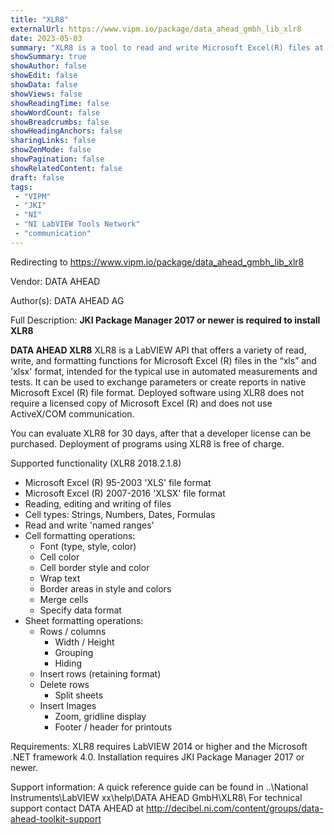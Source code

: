 ```yaml
---
title: "XLR8"
externalUrl: https://www.vipm.io/package/data_ahead_gmbh_lib_xlr8
date: 2023-05-03
summary: "XLR8 is a tool to read and write Microsoft Excel(R) files at high performance with full file compatibility, utilizing Microsoft .NET 2.0 technology."
showSummary: true
showAuthor: false
showEdit: false
showData: false
showViews: false
showReadingTime: false
showWordCount: false
showBreadcrumbs: false
showHeadingAnchors: false
sharingLinks: false
showZenMode: false
showPagination: false
showRelatedContent: false
draft: false
tags:
 - "VIPM"
 - "JKI"
 - "NI"
 - "NI LabVIEW Tools Network"
 - "communication"
---
```


Redirecting to https://www.vipm.io/package/data_ahead_gmbh_lib_xlr8

Vendor: DATA AHEAD

Author(s): DATA AHEAD AG
 
Full Description:
**JKI Package Manager 2017 or newer is required to install XLR8**

**DATA AHEAD XLR8**
XLR8 is a LabVIEW API that offers a variety of read, write, and formatting functions for Microsoft Excel (R) files in the “xls” and 'xlsx' format, intended for the typical use in automated measurements and tests. It can be used to exchange parameters or create reports in native Microsoft Excel (R) file format. Deployed software using XLR8 does not require a licensed copy of Microsoft Excel (R) and does not use ActiveX/COM communication. 

You can evaluate XLR8 for 30 days, after that a developer license can be purchased. Deployment of programs using XLR8 is free of charge. 

Supported functionality (XLR8 2018.2.1.8)
*  Microsoft Excel (R) 95-2003 'XLS' file format
*  Microsoft Excel (R) 2007-2016 'XLSX' file format
*  Reading, editing and writing of files
*  Cell types: Strings, Numbers, Dates, Formulas
*  Read and write 'named ranges'
*  Cell formatting operations: 
   *  Font (type, style, color)
   *  Cell color
   *  Cell border style and color
   *  Wrap text
   *  Border areas in style and colors
   *  Merge cells
   *  Specify data format
*  Sheet formatting operations: 
	  *  Rows / columns
		    *  Width / Height
		    *  Grouping
		    *  Hiding
	  *  Insert rows (retaining format)
   *  Delete rows
	  *  Split sheets
   *  Insert Images
	  *  Zoom, gridline display 
	  *  Footer / header for printouts

Requirements:
XLR8 requires LabVIEW 2014 or higher and the Microsoft .NET framework 4.0.
Installation requires JKI Package Manager 2017 or newer.

Support information:
A quick reference guide can be found in ..\\National Instruments\\LabVIEW xx\\help\\DATA AHEAD GmbH\\XLR8\\
For technical support contact DATA AHEAD at http://decibel.ni.com/content/groups/data-ahead-toolkit-support